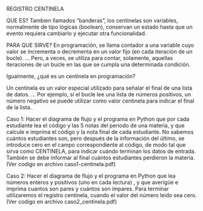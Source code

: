 REGISTRO CENTINELA

QUE ES?
Tambien llamados “banderas”, los centinelas son variables, normalmente de tipo lógicas (boolean), conservan un estado hasta que un evento requiera cambiarlo y ejecutar otra funcionalidad.

PARA QUE SIRVE?
En programación, se llama contador a una variable cuyo valor se incrementa o decrementa en un valor fijo (en cada iteración de un bucle). ... Pero, a veces, se utiliza para contar, solamente, aquellas iteraciones de un bucle en las que se cumpla una determinada condición.

Igualmente, ¿qué es un centinela en programación?

Un centinela es un valor especial utilizado para señalar el final de una lista de datos. ... Por ejemplo, sí el bucle lee una lista de números positivos, un número negativo se puede utilizar como valor centinela para indicar el final de la lista.

Caso 1: Hacer el diagrama de flujo y el programa en Python que por cada estudiante lea el código y las 5 notas del periodo de una materia, y que calcule e imprima el código y la nota final de cada estudiante. No sabemos cuántos estudiantes son, pero después de la información del último, se introduce cero en el campo correspondiente al código, de modo tal que sirva como CENTINELA, para indicar cuándo terminan los datos de entrada. También se debe informar al final cuántos estudiantes perdieron la materia. (Ver codigo en archivo caso1-centinela.pdf)


Caso 2: Hacer el diagrama de flujo y
el programa en Python que lea números enteros y positivos (uno en
cada lectura) , y que averigüe e imprima cuantos son pares y cuántos
son impares. Para terminar utilizaremos el registro centinela,
cuando el valor del número leido sea cero. (Ver codigo en archivo caso2_centinela.pdf)